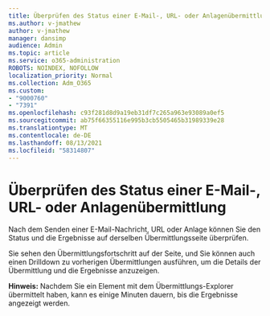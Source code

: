 ```yaml
---
title: Überprüfen des Status einer E-Mail-, URL- oder Anlagenübermittlung
ms.author: v-jmathew
author: v-jmathew
manager: dansimp
audience: Admin
ms.topic: article
ms.service: o365-administration
ROBOTS: NOINDEX, NOFOLLOW
localization_priority: Normal
ms.collection: Adm_O365
ms.custom:
- "9000760"
- "7391"
ms.openlocfilehash: c93f281d8d9a19eb31df7c265a963e93089a0ef5
ms.sourcegitcommit: ab75f66355116e995b3cb5505465b31989339e28
ms.translationtype: MT
ms.contentlocale: de-DE
ms.lasthandoff: 08/13/2021
ms.locfileid: "58314807"
---
```

# <a name="review-the-status-of-an-email-url-or-attachment-submission"></a>Überprüfen des Status einer E-Mail-, URL- oder Anlagenübermittlung

Nach dem Senden einer E-Mail-Nachricht, URL oder Anlage können Sie den Status und die Ergebnisse auf derselben Übermittlungsseite überprüfen.

Sie sehen den Übermittlungsfortschritt auf der Seite, und Sie können auch einen Drilldown zu vorherigen Übermittlungen ausführen, um die Details der Übermittlung und die Ergebnisse anzuzeigen.

**Hinweis:** Nachdem Sie ein Element mit dem Übermittlungs-Explorer übermittelt haben, kann es einige Minuten dauern, bis die Ergebnisse angezeigt werden.
